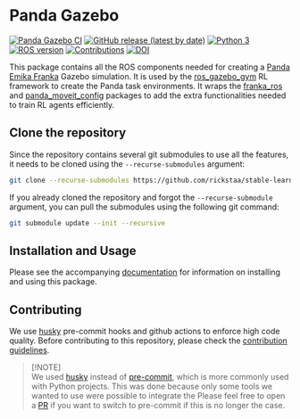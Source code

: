 # Panda Gazebo

[![Panda Gazebo CI](https://github.com/rickstaa/panda-gazebo/actions/workflows/panda_gazebo.yml/badge.svg)](https://github.com/rickstaa/panda-gazebo/actions/workflows/panda_gazebo.yml)
[![GitHub release (latest by date)](https://img.shields.io/github/v/release/rickstaa/panda-gazebo)](https://github.com/rickstaa/panda-gazebo/releases)
[![Python 3](https://img.shields.io/badge/Python->=3.8-brightgreen)](https://www.python.org/)
[![ROS version](https://img.shields.io/badge/ROS%20versions-Noetic-brightgreen)](https://wiki.ros.org)
[![Contributions](https://img.shields.io/badge/contributions-welcome-brightgreen.svg)](contributing.md)
[![DOI](https://zenodo.org/badge/353980386.svg)](https://zenodo.org/badge/latestdoi/353980386)

This package contains all the ROS components needed for creating a [Panda Emika Franka](https://frankaemika.github.io/docs/)
Gazebo simulation. It is used by the [ros\_gazebo\_gym](https://github.com/rickstaa/ros-gazebo-gym)
RL framework to create the Panda task environments. It wraps the [franka\_ros](https://github.com/frankaemika/franka_ros) and [panda\_moveit\_config](https://github.com/ros-planning/panda_moveit_config) packages to add the extra functionalities needed to train RL agents efficiently.

## Clone the repository

Since the repository contains several git submodules to use all the features, it needs to be cloned using the `--recurse-submodules` argument:

```bash
git clone --recurse-submodules https://github.com/rickstaa/stable-learning-control.git
```

If you already cloned the repository and forgot the `--recurse-submodule` argument, you can pull the submodules using the following git command:

```bash
git submodule update --init --recursive
```

## Installation and Usage

Please see the accompanying [documentation](https://rickstaa.dev/stable-gym) for information on installing and using this package.

## Contributing

<!--alex ignore husky-hooks-->

We use  [husky](https://github.com/typicode/husky) pre-commit hooks and github actions to enforce high code quality. Before contributing to this repository, please check the [contribution guidelines](CONTRIBUTING.md).

> \[!NOTE]\
> We used [husky](https://github.com/typicode/husky) instead of [pre-commit](https://pre-commit.com/), which is more commonly used with Python projects. This was done because only some tools we wanted to use were possible to integrate the Please feel free to open a [PR](https://github.com/rickstaa/panda-gazebo/pulls) if you want to switch to pre-commit if this is no longer the case.
